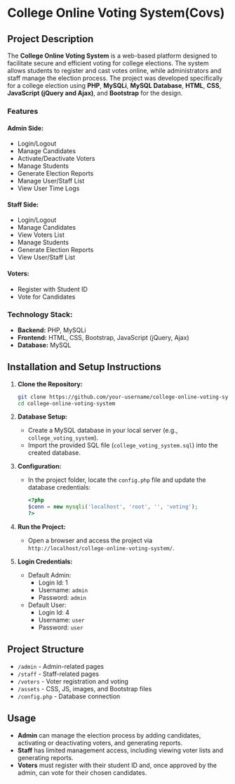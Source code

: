 # College Online Voting System(Covs)

## Project Description

The **College Online Voting System** is a web-based platform designed to facilitate secure and efficient voting for college elections. The system allows students to register and cast votes online, while administrators and staff manage the election process. The project was developed specifically for a college election using **PHP**, **MySQLi**, **MySQL Database**, **HTML**, **CSS**, **JavaScript (jQuery and Ajax)**, and **Bootstrap** for the design.

### Features

#### Admin Side:
- Login/Logout
- Manage Candidates
- Activate/Deactivate Voters
- Manage Students
- Generate Election Reports
- Manage User/Staff List
- View User Time Logs

#### Staff Side:
- Login/Logout
- Manage Candidates
- View Voters List
- Manage Students
- Generate Election Reports
- View User/Staff List

#### Voters:
- Register with Student ID
- Vote for Candidates

### Technology Stack:
- **Backend:** PHP, MySQLi
- **Frontend:** HTML, CSS, Bootstrap, JavaScript (jQuery, Ajax)
- **Database:** MySQL

## Installation and Setup Instructions

1. **Clone the Repository:**
   ```bash
   git clone https://github.com/your-username/college-online-voting-system.git
   cd college-online-voting-system
   ```

2. **Database Setup:**
   - Create a MySQL database in your local server (e.g., `college_voting_system`).
   - Import the provided SQL file (`college_voting_system.sql`) into the created database.

3. **Configuration:**
   - In the project folder, locate the `config.php` file and update the database credentials:
     ```php
     <?php
     $conn = new mysqli('localhost', 'root', '', 'voting');
     ?>
     ```

4. **Run the Project:**
   - Open a browser and access the project via `http://localhost/college-online-voting-system/`.

5. **Login Credentials:**
   - Default Admin:
     - Login Id: 1
     - Username: `admin`
     - Password: `admin`
   - Default User:
     - Login Id: 4
     - Username: `user`
     - Password: `user`

## Project Structure

- `/admin` - Admin-related pages
- `/staff` - Staff-related pages
- `/voters` - Voter registration and voting
- `/assets` - CSS, JS, images, and Bootstrap files
- `/config.php` - Database connection

## Usage

- **Admin** can manage the election process by adding candidates, activating or deactivating voters, and generating reports.
- **Staff** has limited management access, including viewing voter lists and generating reports.
- **Voters** must register with their student ID and, once approved by the admin, can vote for their chosen candidates.

